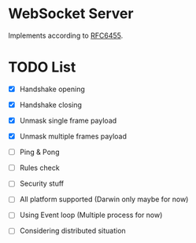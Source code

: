 # WebSocket Server 
Implements according to [RFC6455](https://datatracker.ietf.org/doc/rfc6455/).

# TODO List
- [x] Handshake opening
- [x] Handshake closing
- [x] Unmask single frame payload
- [x] Unmask multiple frames payload
- [ ] Ping & Pong 
- [ ] Rules check
- [ ] Security stuff
- [ ] All platform supported (Darwin only maybe for now)
- [ ] Using Event loop (Multiple process for now)
- [ ] Considering distributed situation

